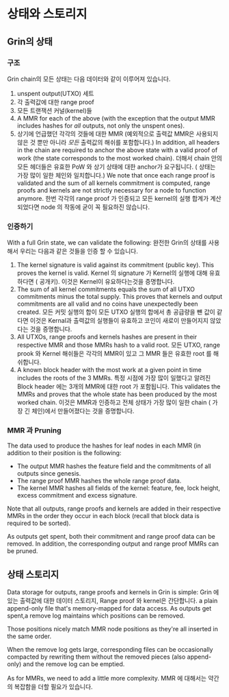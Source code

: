 # 상태와 스토리지

## Grin의 상태

### 구조

Grin chain의 모든 상태는 다음 데이터와 같이 이루어져 있습니다.

1. unspent output(UTXO) 세트
2. 각 출력값에 대한 range proof
3. 모든 트랜잭션 커널(kernel)들
4. A MMR for each of the above (with the exception that the output MMR includes
   hashes for *all* outputs, not only the unspent ones).
4. 상기에 언급했던 각각의 것들에 대한 MMR (예외적으로 출력값 MMR은 사용되지 않은 것 뿐만 아니라 *모든* 출력값의 해쉬를 포함합니다.)
In addition, all headers in the chain are required to anchor the above state
with a valid proof of work (the state corresponds to the most worked chain).
더해서 chain 안의 모든 헤더들은 유효한 PoW 와 상기 상태에 대한 anchor가 요구됩니다. ( 상태는 가장 많이 일한 체인와 일치합니다.)
We note that once each range proof is validated and the sum of all kernels
commitment is computed, range proofs and kernels are not strictly necessary for
a node to function anymore.
한번 각각의 range proof 가 인증되고 모든 kernel의 실행 합계가 계산되었다면 node 의 작동에 굳이 꼭 필요하진 않습니다.

### 인증하기

With a full Grin state, we can validate the following:
완전한 Grin의 상태를 사용해서 우리는 다음과 같은 것들을 인증 할 수 있습니다.

1. The kernel signature is valid against its commitment (public key). This
   proves the kernel is valid.
   Kernel 의 signature 가 Kernel의 실행에 대해 유효하다면 ( 공개키). 이것은 Kernel이 유요하다는것을 증명합니다.
2. The sum of all kernel commitments equals the sum of all UTXO commitments
   minus the total supply. This proves that kernels and output commitments are all valid and no coins have unexpectedly been created.
    모든 커밋 실행의 합이 모든 UTXO 실행의 합에서 총 공급량을 뺸 값이 같다면 이것은 Kernal과 출력값의 실행들이 유효하고 코인이 새로이 만들어지지 않았다는 것을 증명합니다.  
3. All UTXOs, range proofs and kernels hashes are present in their respective
   MMR and those MMRs hash to a valid root.
   모든 UTXO, range prook 와 Kernel 해쉬들은 각각의 MMR이 있고 그 MMR 들은 유효한 root 를 해쉬합니다.
4. A known block header with the most work at a given point in time includes
   the roots of the 3 MMRs.
   특정 시점에 가장 많이 일했다고 알려진 Block header 에는 3개의 MMR에 대한 root 가 포함됩니다.
   This validates the MMRs and proves that the whole state has been produced by the most worked chain.
   이것은 MMR과 인증하고 전체 상태가 가장 많이 일한 chain ( 가장 긴 체인)에서 만들어졌다는 것을 증명합니다.

### MMR 과 Pruning

The data used to produce the hashes for leaf nodes in each MMR (in addition to
their position is the following:

* The output MMR hashes the feature field and the commitments of all outputs
  since genesis.
* The range proof MMR hashes the whole range proof data.
* The kernel MMR hashes all fields of the kernel: feature, fee, lock height,
  excess commitment and excess signature.

Note that all outputs, range proofs and kernels are added in their respective
MMRs in the order they occur in each block (recall that block data is required
to be sorted).

As outputs get spent, both their commitment and range proof data can be
removed. In addition, the corresponding output and range proof MMRs can be
pruned.

## 상태 스토리지

Data storage for outputs, range proofs and kernels in Grin is simple: 
Grin 에 있는 출력값에 대한 데이터 스토리지, Range proof 와 kernel은 간단합니다.
a plain append-only file that's memory-mapped for data access. As outputs get spent,a remove log maintains which positions can be removed. 

Those positions nicely match MMR node positions as they're all inserted in the same order.

When the remove log gets large, corresponding files can be occasionally compacted by rewriting them without the removed pieces (also append-only) and the remove log can be emptied.

As for MMRs, we need to add a little more complexity.
MMR 에 대해서는 약간의 복잡함을 더할 필요가 있습니다.

